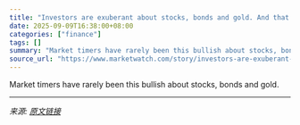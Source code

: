 ```yaml
---
title: "Investors are exuberant about stocks, bonds and gold. And that’s not necessarily good."
date: 2025-09-09T16:38:00+08:00
categories: ["finance"]
tags: []
summary: "Market timers have rarely been this bullish about stocks, bonds and gold."
source_url: "https://www.marketwatch.com/story/investors-are-exuberant-about-stocks-bonds-and-gold-and-thats-not-necessarily-good-a0de3fa9?mod=mw_rss_topstories"
---
```


Market timers have rarely been this bullish about stocks, bonds and gold.

---

*来源: [原文链接](https://www.marketwatch.com/story/investors-are-exuberant-about-stocks-bonds-and-gold-and-thats-not-necessarily-good-a0de3fa9?mod=mw_rss_topstories)*
